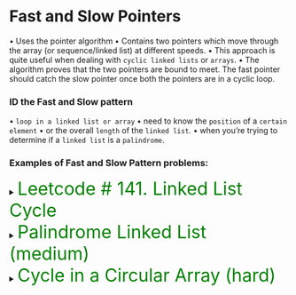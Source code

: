 # Fast and Slow Pointers

• Uses the pointer algorithm 
• Contains two pointers which move through the array (or sequence/linked list) at different speeds. 
• This approach is quite useful when dealing with `cyclic linked lists` or `arrays`.
• The algorithm proves that the two pointers are bound to meet. The fast pointer should catch the slow pointer once both the pointers are in a cyclic loop.

### ID the Fast and Slow pattern

• `loop in a linked list or array`
• need to know the `position` of a `certain element` 
• or the overall `length` of the `linked list`.
• when you’re trying to determine if a `linked list` is a `palindrome`.

### Examples of Fast and Slow Pattern problems:

<details>
<summary>
<span style="font-size:2rem; color:green;">Leetcode # 141. Linked List Cycle</span>
</summary>

   - one more variable, `sum` of two indices LEFT and RIGHT
   - WHILE LOOP with if if-else and else statements for three scenarios
   - decr / incr bounds OR if equal
     - push to result, check for duplicates on both sides, incr/decr 

Given head, the head of a linked list, determine if the linked list has a cycle in it.

There is a cycle in a linked list if there is some node in the list that can be reached again by continuously following the next pointer. Internally, pos is used to denote the index of the node that tail's next pointer is connected to. Note that pos is not passed as a parameter.

Return true if there is a cycle in the linked list. Otherwise, return false.

```js
var hasCycle = function(head) {
    if(!head) {
        return false;
    }
    let hare = head;
    let tortoise = head;
    while(hare) {
        if(!hare.next) {
            return false;
        } else {
            hare = hare.next.next;
            tortoise = tortoise.next;
        }
        if(tortoise == hare) {
            return true;
        }
    }
    return false;
};
```

</details>

<details>
<summary>
<span style="font-size:2rem; color:green;">Palindrome Linked List (medium)</span>
</summary>

```js
var isPalindrome = function(head) {
  // edge cases
  if(head === null || head.next === null) {
    return true
  }

  let tortoise = head;
  let hare = head;
  let curr = head;

  while(hare != null && hare.next != null) {
    tortoise = tortoise.next;
    hare = hare.next.next;
  }

  let stack = [];

  while(tortoise != null) {
    stack.push(tortoise.val)
    tortoise = tortoise.next
  }

  while(stack.length) {
    if(curr.val != stack.pop()) {
      return false
    }
    curr = curr.next
  }

  return true
}

// ANOTHER SOLUTION:
var isPalindrome = function(head) {
  let slow = head;
  let fast = head;
  const stack = [];
  // Being traversing the linked list, ultimately this gets us to the 
  // middle of the linked list with the slow pointer at the start of the second half
  while(fast) {
    // check if our fast pointer is at the very last node of our linked list
    if(!fast.next) {
      // since fast.next is null we know the slow pointer is in the middle
      // and the linked list has an odd number of elements
      // In this case, we want to skip the middle node:
      slow = slow.next;
      break;
    }
    stack.push(slow.val)
    slow = slow.next;
    fast = fast.next.next;
  }

  // now we just traverse through second half
  while(slow) {
  // popping elements off stack and comparing them to value of slow point
    if(stack.pop() != slow.val) return false;
    slow = slow.next
  }
  return true
}
```

</details>


<details>
<summary>
<span style="font-size:2rem; color:green;">Cycle in a Circular Array (hard)</span>
</summary>

DETAILS HERE

</details>